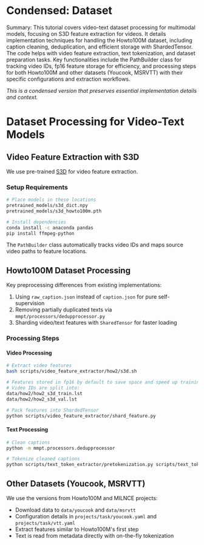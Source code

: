 # Condensed: Dataset

Summary: This tutorial covers video-text dataset processing for multimodal models, focusing on S3D feature extraction for videos. It details implementation techniques for handling the Howto100M dataset, including caption cleaning, deduplication, and efficient storage with ShardedTensor. The code helps with video feature extraction, text tokenization, and dataset preparation tasks. Key functionalities include the PathBuilder class for tracking video IDs, fp16 feature storage for efficiency, and processing steps for both Howto100M and other datasets (Youcook, MSRVTT) with their specific configurations and extraction workflows.

*This is a condensed version that preserves essential implementation details and context.*

# Dataset Processing for Video-Text Models

## Video Feature Extraction with S3D

We use pre-trained [S3D](https://github.com/antoine77340/S3D_HowTo100M) for video feature extraction.

### Setup Requirements
```bash
# Place models in these locations
pretrained_models/s3d_dict.npy
pretrained_models/s3d_howto100m.pth

# Install dependencies
conda install -c anaconda pandas
pip install ffmpeg-python
```

The `PathBuilder` class automatically tracks video IDs and maps source video paths to feature locations.

## Howto100M Dataset Processing

Key preprocessing differences from existing implementations:
1. Using `raw_caption.json` instead of `caption.json` for pure self-supervision
2. Removing partially duplicated texts via `mmpt/processors/dedupprocessor.py`
3. Sharding video/text features with `SharedTensor` for faster loading

### Processing Steps

#### Video Processing
```bash
# Extract video features
bash scripts/video_feature_extractor/how2/s3d.sh

# Features stored in fp16 by default to save space and speed up training
# Video IDs are split into:
data/how2/how2_s3d_train.lst
data/how2/how2_s3d_val.lst

# Pack features into ShardedTensor
python scripts/video_feature_extractor/shard_feature.py
```

#### Text Processing
```bash
# Clean captions
python -m mmpt.processors.dedupprocessor

# Tokenize cleaned captions
python scripts/text_token_extractor/pretokenization.py scripts/text_token_extractor/configs/bert-base-uncased.yaml
```

## Other Datasets (Youcook, MSRVTT)

We use the versions from Howto100M and MILNCE projects:
- Download data to `data/youcook` and `data/msrvtt`
- Configuration details in `projects/task/youcook.yaml` and `projects/task/vtt.yaml`
- Extract features similar to Howto100M's first step
- Text is read from metadata directly with on-the-fly tokenization